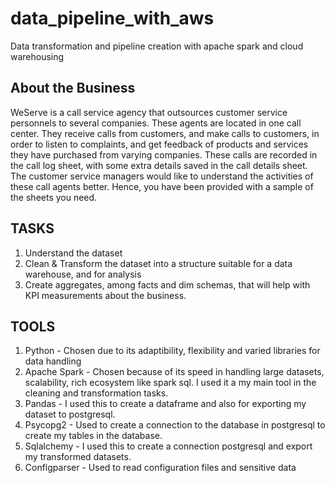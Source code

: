 # data_pipeline_with_aws
Data transformation and pipeline creation with apache spark and cloud warehousing


## About the Business
WeServe is a call service agency that outsources customer service personnels to several companies.
These agents are located in one call center. They receive calls from customers, and make calls to customers, in order to listen to complaints, and get feedback of products and services they have purchased from varying companies. These calls are recorded in the call log sheet, with some extra details saved in the
call details sheet. The customer service managers would like to understand the activities of these
call agents better. Hence, you have been provided with a sample of the sheets you need.


## TASKS
1. Understand the dataset
2. Clean & Transform the dataset into a structure suitable for a data warehouse, and for
analysis
3. Create aggregates, among facts and dim schemas, that will help with KPI
measurements about the business.


## TOOLS  
1. Python - Chosen due to its adaptibility, flexibility and varied libraries for data handling  
2. Apache Spark - Chosen because of its speed in handling large datasets, scalability, rich ecosystem like spark sql. I used it a my main tool in the cleaning and transformation tasks.
3. Pandas - I used this to create a dataframe and also for exporting my dataset to postgresql.
4. Psycopg2 - Used to create a connection to the database in postgresql to create my tables in the database.
5. Sqlalchemy - I used this to create a connection postgresql and export my transformed datasets.
6. Configparser - Used to read configuration files and sensitive data



